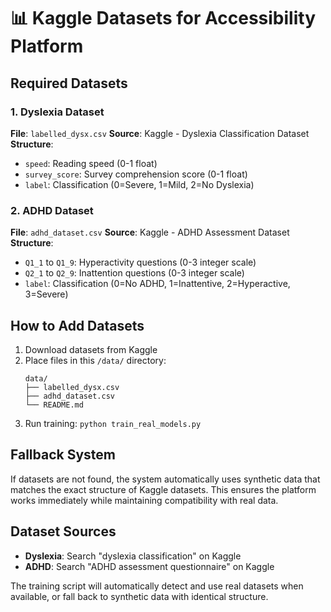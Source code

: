 # 📊 Kaggle Datasets for Accessibility Platform

## Required Datasets

### 1. Dyslexia Dataset
**File**: `labelled_dysx.csv`
**Source**: Kaggle - Dyslexia Classification Dataset
**Structure**:
- `speed`: Reading speed (0-1 float)
- `survey_score`: Survey comprehension score (0-1 float)  
- `label`: Classification (0=Severe, 1=Mild, 2=No Dyslexia)

### 2. ADHD Dataset
**File**: `adhd_dataset.csv`
**Source**: Kaggle - ADHD Assessment Dataset
**Structure**:
- `Q1_1` to `Q1_9`: Hyperactivity questions (0-3 integer scale)
- `Q2_1` to `Q2_9`: Inattention questions (0-3 integer scale)
- `label`: Classification (0=No ADHD, 1=Inattentive, 2=Hyperactive, 3=Severe)

## How to Add Datasets

1. Download datasets from Kaggle
2. Place files in this `/data/` directory:
   ```
   data/
   ├── labelled_dysx.csv
   ├── adhd_dataset.csv
   └── README.md
   ```
3. Run training: `python train_real_models.py`

## Fallback System

If datasets are not found, the system automatically uses synthetic data that matches the exact structure of Kaggle datasets. This ensures the platform works immediately while maintaining compatibility with real data.

## Dataset Sources

- **Dyslexia**: Search "dyslexia classification" on Kaggle
- **ADHD**: Search "ADHD assessment questionnaire" on Kaggle

The training script will automatically detect and use real datasets when available, or fall back to synthetic data with identical structure.